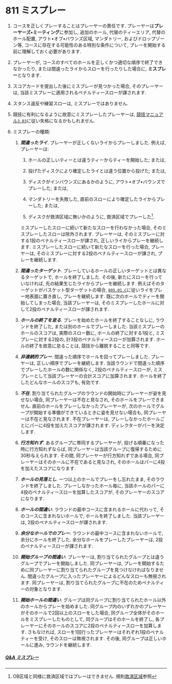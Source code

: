 # 811 ミスプレー

1. コースを正しくプレーすることはプレーヤーの責任です.
プレーヤーは**プレーヤーズ•ミーティング**に参加し,
追加のホール,
代替のティーエリア,
代替のホール配置,
アウト•オブ•バウンズ区域,
マンダトリー,
およびドロップゾーン等,
コースに存在する可能性のある特別な条件について,
プレーを開始する前に理解しておく必要があります.

1. プレーヤーが,
コースのすべてのホールを正しくかつ適切な順序で終了できなかったり,
または間違ったライからスローを行ったりした場合に,
**ミスプレー**となります.

1. スコアカードを提出した後にミスプレーが見つかった場合,
そのプレーヤーは,
当該ミスプレーに適用されるペナルティースローが課されます.

1. スタンス違反や練習スローは,
ミスプレーではありません.

1. 競技に有利になるように故意にミスプレーしたプレーヤーは,
[競技マニュアル`3.03`](http://www.jpdga.jp/dgcm.php)に従い失格になるかもしれません.

1. ミスプレーの種類:

    1. **_間違ったライ_**.
    プレーヤーが正しくないライからプレーしました.
    例えば,
    プレーヤーは:

        1. ホールの正しいティーとは違うティーからティーを開始した;
        または,

        1. 投げたディスクにより確定したライとは違う位置から投げた;
        または,

        1. ディスクがインバウンズにあるかのように,
        アウト•オブ•バウンズでプレーした;
        または,

        1. マンダトリーを失敗した,
        直前のスローにより確定したライからプレーした;
        または,

        1. ディスクが救済区域に無いかのように,
        救済区域でプレーした[^1].

        ミスプレーしたスローに続いて新たなスローを行わなかった場合,
        そのミスプレーしたスローは除外されます.
        プレーヤーは,
        そのミスプレーに対する1投のペナルティースローが課され,
        正しいライからプレーを継続します.
        ミスプレーしたスローに続いて新たなスローを行った場合,
        プレーヤーは,
        そのミスプレーに対する2投のペナルティースローが課され,
        プレーを継続します.

    2. **_間違ったターゲット_**.
    プレーしているホールの正しいターゲットとは異なるターゲットで,
    ホールを終了しました.
    その後,
    新たにスローを行っていなければ,
    先の結果生じたライからプレーを継続します.
    例えばそのターゲットがバスケット型ターゲットの場合,
    [`805.01.C`](80501)に従いライをプレー地表面に置き直し,
    プレーを継続します.
    既に次のホールでティーを開始してしまった場合,
    当該プレーヤーは,
    そのミスプレーしたホールに対して2投のペナルティースローが課されます.

    1. **_ホールの終了を怠る_**.
    プレーを始めたホールを終了することなしに,
    ラウンドを終了した,
    または別のホールでプレーしました.
    当該ミスプレーのホールのスコアは,
    実際のスロー数に,
    ホールの終了に対する1投と,
    ミスプレーに対する2投の,
    計3投のペナルティースローが加算されます.
    ホールの終了を故意に怠ることは,
    競技から離脱することと同等です.

    1. **_非連続的プレー_**.
    間違った順序でホールを回ってプレーしました.
    プレーヤーは,
    正しい順序でプレーを継続します.
    当該ラウンドで間違った順序でプレーしたホールの数に関係なく,
    2投のペナルティースローが,
    ミスプレーとして当該プレーヤーの合計スコアに加算されます.
    ホールを終了したどんなホールのスコアも,
    有効です.

    1. **_不在_**.
    割り当てられたグループのラウンドの開始時にプレーヤーが姿を見せない場合,
    同プレーヤーは不在と見なされ,
    そのホールをプレーできません.
    直前のホールをプレーしなかったプレーヤーが,
    次のホールでグループが開始する準備ができているときに姿を見せない場合も,
    同プレーヤーは不在と見なされます.
    不在プレーヤーは,
    プレーしなかったホールごとにパーに4投を加えたスコアが課されます.
    ディレクターがパーを決定します.

    1. **_行方知れず_**.
    あるグループに帯同するプレーヤーが,
    投げる順番になった時に行方知れずならば,
    同プレーヤーは当該グループに復帰するために30秒与えられます.
    その間,
    同プレーヤーが行方知れずである場合,
    同プレーヤーはそのホールに不在であると見なされ,
    そのホールはパーに4投を加えたスコアになります.

    1. **_ホールの見落とし_**.
    一つ以上のホールでプレーをし忘れたまま,
    そのラウンドを終了しました.
    プレーしなかったホール毎に,
    当該ホールのパーに4投のペナルティースローを加算したスコアが,
    そのプレーヤーのスコアになります.

    1. **_ホールの間違い_**.
    ラウンドの最中コースに含まれるホールに代わって,
    そのコースに含まれないホールで,
    ホールを終了しました.
    当該プレーヤーは,
    2投のペナルティースローが課されます.

    1. **_余分なホールでのプレー_**.
    ラウンドの最中コースに含まれないホールで,
    余分にホールを終了した.
    余分なホールをプレーしたプレーヤーは,
    2投のペナルティースローが課されます.

    1. **_開始グループの間違い_**.
    プレーヤーは,
    割り当てられたグループとは違うグループでプレーを開始しました.
    同プレーヤーは,
    プレーを開始するために同プレーヤーに割り当てられたグループを見つけなければなりません.
    間違ったグループに入ったプレーヤーによるどんなスローも無視されます.
    同プレーヤーは,
    割り当てられたグループに不在のためペナルティーの対象となります.

    1. **_開始ホールの間違い_**.
    グループは同グループに割り当てられたホール以外のホールからプレーを始めました.
    同グループ内のいずれかのプレーヤーがそのホールで2回以上のスローをした場合,
    同グループ全体がそのホールをミスプレーしたものとして,
    同グループはそのホールを終了し,
    各プレーヤーにそのホールのスコアに2投のペナルティースローを加算します.
    さもなければ,
    スローを1回行ったプレーヤーはそれぞれ1投のペナルティーを受け,
    そのスローは無視されます.
    その後,
    同グループは正しいホールに進み,
    ラウンドを継続します.

##### [Q&A ミスプレー](qa-mis)



[^1]: OB区域と同様に救済区域ではプレーはできません. 規則[救済区域](80604)参照
